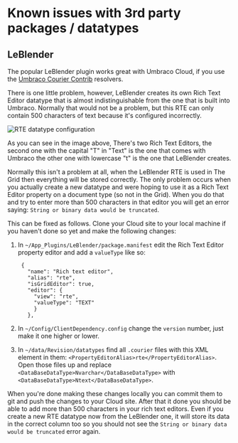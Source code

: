 # Known issues with 3rd party packages / datatypes

## LeBlender
The popular LeBlender plugin works great with Umbraco Cloud, if you use the [Umbraco Courier Contrib](https://github.com/umbraco/Umbraco.Courier.Contrib) resolvers.

There is one little problem, however, LeBlender creates its own Rich Text Editor datatype that is almost indistinguishable from the one that is built into Umbraco. Normally that would not be a problem, but this RTE can only contain 500 characters of text because it's configured incorrectly.

![RTE datatype configuration](images/rte-datatype-configuration.png)

As you can see in the image above, There's two Rich Text Editors, the second one with the capital "T" in "Text" is the one that comes with Umbraco the other one with lowercase "t" is the one that LeBlender creates.

Normally this isn't a problem at all, when the LeBlender RTE is used in The Grid then everything will be stored correctly. The only problem occurs when you actually create a new datatype and were hoping to use it as a Rich Text Editor property on a document type (so not in the Grid). When you do that and try to enter more than 500 characters in that editor you will get an error saying: `String or binary data would be truncated`.

This can be fixed as follows. Clone your Cloud site to your local machine if you haven't done so yet and make the following changes:

1. In `~/App_Plugins/LeBlender/package.manifest` edit the Rich Text Editor property editor and add a `valueType` like so:

        {
          "name": "Rich text editor",
          "alias": "rte",
          "isGridEditor": true, 
          "editor": {
            "view": "rte",
            "valueType": "TEXT"
            }
          },

2. In `~/Config/ClientDependency.config` change the `version` number, just make it one higher or lower.

3. In `~/data/Revision/datatypes` find all `.courier` files with this XML element in them: `<PropertyEditorAlias>rte</PropertyEditorAlias>`. Open those files up and replace `<DataBaseDataType>Nvarchar</DataBaseDataType>` with `<DataBaseDataType>Ntext</DataBaseDataType>`.

When you're done making these changes locally you can commit them to git and push the changes to your Cloud site. After that it done you should be able to add more than 500 characters in your rich text editors. Even if you create a new RTE datatype now from the LeBlender one, it will store its data in the correct column too so you should not see the `String or binary data would be truncated` error again.